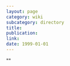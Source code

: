 ```yaml
---
layout: page
category: wiki
subcategory: directory
title:
publication:
link:
date: 1999-01-01
---
```


""

